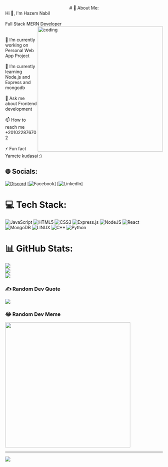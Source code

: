 <div style="display: flex; justify-content: center;"># 💫 About Me:</div>
Hi 👋, I'm Hazem Nabil<br><br>Full Stack MERN Developer<br> <img style="width:400;" align="right" alt="coding" src="https://media.tenor.com/YNqsJbmb_yMAAAAC/coding.gif">  <br><br>🔭 I’m currently working on Personal Web App Project<br><br>🌱 I’m currently learning Node.js and Express and mongodb<br><br>💬 Ask me about Frontend development<br><br>📫 How to reach me +201022876702<br><br>⚡ Fun fact Yamete kudasai :)


## 🌐 Socials:
[![Discord](https://img.shields.io/badge/Discord-%237289DA.svg?logo=discord&logoColor=white)](https://discord.gg/DoMa#6950) [![Facebook](https://img.shields.io/badge/Facebook-%231877F2.svg?logo=Facebook&logoColor=white)] [![LinkedIn](https://img.shields.io/badge/LinkedIn-%230077B5.svg?logo=linkedin&logoColor=white)] 

# 💻 Tech Stack:
![JavaScript](https://img.shields.io/badge/javascript-%23323330.svg?style=for-the-badge&logo=javascript&logoColor=%23F7DF1E) ![HTML5](https://img.shields.io/badge/html5-%23E34F26.svg?style=for-the-badge&logo=html5&logoColor=white) ![CSS3](https://img.shields.io/badge/css3-%231572B6.svg?style=for-the-badge&logo=css3&logoColor=white) ![Express.js](https://img.shields.io/badge/express.js-%23404d59.svg?style=for-the-badge&logo=express&logoColor=%2361DAFB) ![NodeJS](https://img.shields.io/badge/node.js-6DA55F?style=for-the-badge&logo=node.js&logoColor=white) ![React](https://img.shields.io/badge/react-%2320232a.svg?style=for-the-badge&logo=react&logoColor=%2361DAFB) ![MongoDB](https://img.shields.io/badge/MongoDB-%234ea94b.svg?style=for-the-badge&logo=mongodb&logoColor=white) ![LINUX](https://img.shields.io/badge/Linux-FCC624?style=for-the-badge&logo=linux&logoColor=black) ![C++](https://img.shields.io/badge/c++-%2300599C.svg?style=for-the-badge&logo=c%2B%2B&logoColor=white) ![Python](https://img.shields.io/badge/python-3670A0?style=for-the-badge&logo=python&logoColor=ffdd54)
# 📊 GitHub Stats:
![](https://github-readme-stats.vercel.app/api?username=Hazem-nabil42&theme=midnight-purple&hide_border=false&include_all_commits=true&count_private=true)<br/>
![](https://github-readme-streak-stats.herokuapp.com/?user=Hazem-nabil42&theme=midnight-purple&hide_border=false)<br/>
![](https://github-readme-stats.vercel.app/api/top-langs/?username=Hazem-nabil42&theme=midnight-purple&hide_border=false&include_all_commits=true&count_private=true&layout=compact)

### ✍️ Random Dev Quote
![](https://quotes-github-readme.vercel.app/api?type=horizontal&theme=tokyonight)

### 😂 Random Dev Meme
<img src='https://randommeme-five.vercel.app/' style="height: 400px;"/>

---
[![](https://visitcount.itsvg.in/api?id=Hazem-nabil42&icon=0&color=0)](https://visitcount.itsvg.in)

<!-- Proudly created with GPRM ( https://gprm.itsvg.in ) -->
